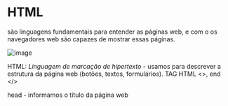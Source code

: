 <h1>HTML</h1>
são linguagens fundamentais para entender as páginas web, e com o os navegadores web são capazes de mostrar essas páginas. 

![image](https://user-images.githubusercontent.com/124601476/220167747-df6e42c6-02d5-40d2-982b-62e751afe610.png)

HTML: *Linguagem de marcação de hipertexto* - usamos para descrever a estrutura da página web (botões, textos, formulários). 
TAG HTML <>, end </>

  head - informamos o título da página web <title> 
  body - inserimos tudo o que deve conter no corpo da página

  <h2>DOM</h2>
página web possui um modelo de árvore, que chamamos de modelo de objeto de documento - ou DOM 
nesse modelo conseguimos visualizar o que está dentro de qual etapa - titulo, está dentro de head, por exemplo

![image](https://user-images.githubusercontent.com/124601476/220169718-d6ac24de-ca6c-4671-8acf-f7ff8b9ba183.png)

  <h2>HEADINGS</h2>
Cabeçalhos mais utilizados:
  h1 h representa a direção e 1 representa a maior direção possível (títulos) 
  h2 cabeçalho menor (subtítulo) 
  h6 cabeçalho menor (define seções e subseções diferentes) 
  
  <h2>LISTS</h2>
HTML tem 2 tipos de listas: ordenadas e não ordenadas
  - Ordenadas: irá listar por números (1, 2, 3..)
    utilizamos a tag: ol
    para listar os itens da lista utilizamos a tag: li
  - Não ordenadas são apenas marcadores de informações, irão listar por bullets
    utilizamos a tag: ul 
    para listar os itens da lista utilizamos a tag: li

  <h2>IMAGE</h2> - como linkar imagens no HTML
*tag de imagem não precisa ser fechada*
  dentro da tag img precisamos informar src (nome do arquivo, cat.jpeg) e alt (texto alternativo que irá constar caso a imagem não abra) width (tamanho da imagem em     pixels) 

  <h2>LINKS</h2> - como fazer com que a nossa página anexe links que possam redirecionar para outra página web
 utlizamos a tag: a e dentro dela informamos o href (vai especificar a qual página eu gostaria de vincular), fechando a tag, informamos qual texto queremos que a página mostre (exemplo: clique aqui)
com a tag do link *a* podemos também vincular a outro doc HTML, o href irá puxar pelo nome do arquivo. 
  
  <h2>TABELAS</h2>
 para criar tabelas utilizamos a tag: *table*
 dentro da tabela, colocamos o título (1° linha): *thead*
 dentro do título, criamos uma linha: *tr* e dentro da linha definimos os cabeçalhos (heado): *th*
 para o corpo da tabela utilizamos: *tbody*
 para criar linhas (rows) usamos: *tr* 
 e cada dado dentro da linha (data) usamos: *td*
 
  <h2>FORMULÁRIO</h2>
dentro do formulário, precisamos inputar os campos que desejamos visualizar: *input* (essa tag não precisa ser fechada)
  e dentro de input definimos o *type* (text-caixa de texto) *placeholder* (o "campo" que irá aparecer na pág web) e *name* (apenas nós visualizamos esse nome) 
com Phyton conseguimos pegar as infos que forem enviadas através de um formulário e salvar em algum banco de dados.   

  form1 - *type* password (quando preencher a caixa de texto aparecerão pontos ao invés do que está sendo digitado)
  *type* radio (botão de opção onde o usuário pod escolher uma das opções) 
  *list* nos permite criar uma listagem onde o usuário escolhe uma das opções
  utilizamos: *datalist* e damos um *id* para a lista.
  dentro do datalist, previsamos informar as opções através do *option* 
  e dentro de option, informamos o valor que o usuário irá visualizar *value* 
Obs: a cada opção dentro do nosso formulário abrimos um *div* (linha) 
  
  <h1>CSS</h1>

![image](https://user-images.githubusercontent.com/124601476/220181988-7cd99cea-7a36-4a06-9e2b-51c487679af0.png)
  
Cascading style sheets - define o design da nossa página 
Nos permite pegar o página em HTML e alterar o seu visual 

  <h2>STYLE</h2>
  Podemos designar propriedades ao nossos atributos do código HTML
  
  tag style dentro de TITLE no nosso código nos permite definir um estilo para uma tag específica 
  dessa forma, não precisamos atribuir o style dentro de cada uma das tags que desejamos 
  dentro de *style* definimos qual o elemento que será estilizado e dentro de {} informamos as alterações como *color* e *text-align*
  
  podemos utilizar o mesmo STYLE, para mais de um código (página) - melhoria: mover para um novo arquivo o nosso código CSS
  criamos um código .css e vinculamos ao código .html através da tag *link* 
  dentro de link, definimos *rel* que define o relacionamento do documento e o *href* onde puxamos o nome do arquivo .css
  
  *background - color* define uma cor de fundo para o texto que definimos 
  *width* e *height* - elementos que definem TAMANHO do background
  *padding* - preenchimento (borda) do texto dentro do background que definimos - DENTRO do elemento
  *margin* - margem do background dentro da página web - FORA do elemento
  
  <h2>FONT</h2>
  
  *font-family* - define a fonte (arial, sans-serif) 1, 2 onde 1 é a princial e 2 é a backup caso o navegador não suporte a 1
  *font-size* - define o tamanho da fonte em px
  *font-weight* - define se será sublinhado, negrito ou outro atributo 
  *border* - define a borda no div que estamos estilizando (tamanho, solido, cor)
  *border-collapse* - junta as bordas em uma para que se pareça de fato com uma tabela
  
  *ID*
  para alterarmos apenas alguns elementos em específico de acordo com o style que desejamos, devemos atribuir um ID ao elemento HTML
  no cód HTML utilizamos id = ""
  e no código CSS utilizamos #
  
  *CLASS*
  uma forma de dar um nome a um elemento HTML que não é exclusivo
  no cód HTML utilizamos class = ""
  e no código CSS utilizamos .
  
  <h2>ESPECIFICIDADE</h2>
  elementos que seguem uma ordem particular 
  1. inline
  2. id
  3. class
  4. type
  
  se dentro do código, definimos uma tag onde o div deve ser azul, e um id (como #foo) onde o div deve ser vermelho, o id sobrepõe a regra da tag e o id é vermelho. 
  o id é mais específico que a tag
  
  <h2>CSS SELECTORS</h2>
  
  ![image](https://user-images.githubusercontent.com/124601476/220190152-1c33121e-d895-45e2-890b-2af448c873e4.png)
  
  ul > li color blue - isso significa que apenas os itens li que estejam dentro de ul, serão azuis 
  os li fora, permanecem 
  
  <h2>ATRIBUTO</h2>
  quando inserimos um atributo como [] podemos criar uma regra específica para ele. 
  Exemplo: definimos que todos os elementos dentro de "a" serão azul porém apenas um elemento específico HTML será vermelho. 
  para esse "específico" utilizamos []
  
  <h2>PSEUDOCLASSE</h2>
  exemplo: modificamos o elemento quando o cliente passa o cursor em cima de alguma informação específica
  para isso usamos o *hover*, onde definimos uma condição para quando estivermos com o cursor do mouse em cima daquela informação (no nosso exemplo, o botão)
 
  <h1>RESPONSIVE DESIGN</h1>
  Projetamos as páginas web de formas responsivas - onde se adaptam em qualquer dispositivo (celular, PC, tablet..)
  
  <h2>Viewport</h2>
  Janela de visualização - parte visual da nossa tela que o usuário pode ver. 
  para ter certeza de que em um dispositivo móvel podemos visualizar a página assim como via web, utilizamos o código: 
    meta name="viewport" content="width=device-width, initial-scale=1.0"
  dessa forma a largura da visualização terá o tamanho do próprio dispositivo, ela se adapta sozinha. 
  
  ![image](https://user-images.githubusercontent.com/124601476/222608879-f364e29c-f380-43fd-a838-7f5d68b24da7.png)

  <h2>Media Queries</h2>
  Media Types: print, screen, ...
  Media Features: height, width, orientation, ...
  -> trata-se de controlar a aparência da nossa página dependendo de como renderizamos ela, define o tamanho da tela dependendo da renderização. 
  para utilizar essa sintaxe utilizamos @media e dentro de () definimos as especificidades - exemplo: tamanho; e depois mais especificidades {} em body 
  essa tecnologia nos permite escolher como a nossa página irá ser exibida em vários tipos diferentes de dispositivos. 
  podemos controlar qualquer propriedade CSS. 
  
  <h2>Flexbox</h2>
   é útil quando temos vários elementos á serem exibidos em uma única página web, em diferentes dispositivos.
   evita que, ao acessar uma pág web programada para pc, em um celular por exemplo, os itens sejam encolhidos ou permaneçam exatamente do mesmo tamanho e usuário precise arrastar. 
  o Flexbox de forma automática, irá reordenar os elementos de acordo com o tamanho da página. 
  
  ![image](https://user-images.githubusercontent.com/124601476/222609764-f712017f-b41e-429b-bd07-2eb8b17a1ca9.png)
  
  para isso utilizamos:
  display: flex
  flex-wrap: wrap
  
  para grid 
  display: grid
  e determinamos também grid-column-gap, grid-row-gap e grid-template-columns (definido em pixels, podemos definir que será auto)
  
  Basicamente, o uso do responsive design garante que as páginas tenham uma boa aparência independente do tipo de navegador ou dispositivo que está sendo utilizado. 
  
  
